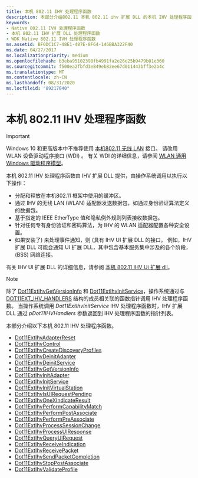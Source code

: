 ```yaml
---
title: 本机 802.11 IHV 处理程序函数
description: 本部分介绍802.11 本机 802.11 ihv 扩展 DLL 的本机 IHV 处理程序函数
keywords:
- Native 802.11 IVH 处理程序函数
- 本机 802.11 IHV 扩展 DLL 处理程序函数
- WDK Native 802.11 IVH 处理程序函数
ms.assetid: BF0DC1C7-48E1-487E-8F64-146BBA322F40
ms.date: 04/27/2017
ms.localizationpriority: medium
ms.openlocfilehash: b3eba95102398fb4991fa2e26e25b9479b01e360
ms.sourcegitcommit: f500ea2fbfd3e849eb82ee67d011443bff3e2b4c
ms.translationtype: MT
ms.contentlocale: zh-CN
ms.lasthandoff: 08/31/2020
ms.locfileid: "89217040"
---
```

# <a name="native-80211-ihv-handler-functions"></a>本机 802.11 IHV 处理程序函数

>[!IMPORTANT]
> Windows 10 和更高版本中不推荐使用 [本机802.11 无线 LAN](/previous-versions/windows/hardware/wireless/native-802-11-wireless-lan4) 接口。 请改用 WLAN 设备驱动程序接口 (WDI) 。 有关 WDI 的详细信息，请参阅 [WLAN 通用 Windows 驱动程序模型](./wdi-miniport-driver-design-guide.md)。

本机 802.11 IHV 处理程序函数由 IHV 扩展 DLL 提供，由操作系统调用以执行以下操作：

- 分配和释放在本机802.11 框架中使用的缓冲区。
- 通过 IHV 的无线 LAN (WLAN) 适配器发送数据包，如通过身份验证算法定义的数据包。
- 基于指定的 IEEE EtherType 值和隐私例外规则列表接收数据包。
- 针对任何专有身份验证和密码算法，为 IHV 的 WLAN 适配器配置各种安全设置。
- 如果安装了) 来处理事件通知，则 (具有 IHV UI 扩展 DLL 的接口。 例如，IHV 扩展 DLL 可能会通知 UI 扩展 DLL，其中包含基本服务集中涉及的各个阶段， (BSS) 网络连接。 

有关 IHV UI 扩展 DLL 的详细信息，请参阅 [本机 802.11 IHV Ui 扩展 dll](native-802-11-ihv-ui-extensions-dll2.md)。

> [!NOTE]
> 除了 [Dot11ExtIhvGetVersionInfo](/windows-hardware/drivers/ddi/wlanihv/nc-wlanihv-dot11extihv_get_version_info) 和 [Dot11ExtIhvInitService](/windows-hardware/drivers/ddi/wlanihv/nc-wlanihv-dot11extihv_init_service)，操作系统通过与 [DOT11EXT_IHV_HANDLERS](/windows-hardware/drivers/ddi/wlanihv/ns-wlanihv-_dot11ext_ihv_handlers) 结构的成员相关联的函数指针调用 IHV 处理程序函数。 当操作系统调用 *Dot11ExtIhvInitService* IHV 处理程序函数时，IHV 扩展 DLL 通过 *pDot11IHVHandlers* 参数返回到 IHV 处理程序函数的指针列表。

本部分介绍以下本机 802.11 IHV 处理程序函数。

- [Dot11ExtIhvAdapterReset](/windows-hardware/drivers/ddi/wlanihv/nc-wlanihv-dot11extihv_adapter_reset)
- [Dot11ExtIhvControl](/windows-hardware/drivers/ddi/wlanihv/nc-wlanihv-dot11extihv_control)
- [Dot11ExtIhvCreateDiscoveryProfiles](/windows-hardware/drivers/ddi/wlanihv/nc-wlanihv-dot11extihv_create_discovery_profiles)
- [Dot11ExtIhvDeinitAdapter](/windows-hardware/drivers/ddi/wlanihv/nc-wlanihv-dot11extihv_deinit_adapter)
- [Dot11ExtIhvDeinitService](/windows-hardware/drivers/ddi/wlanihv/nc-wlanihv-dot11extihv_deinit_service)
- [Dot11ExtIhvGetVersionInfo](/windows-hardware/drivers/ddi/wlanihv/nc-wlanihv-dot11extihv_get_version_info)
- [Dot11ExtIhvInitAdapter](/windows-hardware/drivers/ddi/wlanihv/nc-wlanihv-dot11extihv_init_adapter)
- [Dot11ExtIhvInitService](/windows-hardware/drivers/ddi/wlanihv/nc-wlanihv-dot11extihv_init_service)
- [Dot11ExtIhvInitVirtualStation](/windows-hardware/drivers/ddi/wlanihv/nc-wlanihv-dot11extihv_init_virtual_station)
- [Dot11ExtIhvIsUIRequestPending](/windows-hardware/drivers/ddi/wlanihv/nc-wlanihv-dot11extihv_is_ui_request_pending)
- [Dot11ExtIhvOneXIndicateResult](/windows-hardware/drivers/ddi/wlanihv/nc-wlanihv-dot11extihv_onex_indicate_result)
- [Dot11ExtIhvPerformCapabilityMatch](/windows-hardware/drivers/ddi/wlanihv/nc-wlanihv-dot11extihv_perform_capability_match)
- [Dot11ExtIhvPerformPostAssociate](/windows-hardware/drivers/ddi/wlanihv/nc-wlanihv-dot11extihv_perform_post_associate)
- [Dot11ExtIhvPerformPreAssociate](/windows-hardware/drivers/ddi/wlanihv/nc-wlanihv-dot11extihv_perform_pre_associate)
- [Dot11ExtIhvProcessSessionChange](/windows-hardware/drivers/ddi/wlanihv/nc-wlanihv-dot11extihv_process_session_change)
- [Dot11ExtIhvProcessUIResponse](/windows-hardware/drivers/ddi/wlanihv/nc-wlanihv-dot11extihv_process_ui_response)
- [Dot11ExtIhvQueryUIRequest](/windows-hardware/drivers/ddi/wlanihv/nc-wlanihv-dot11extihv_query_ui_request)
- [Dot11ExtIhvReceiveIndication](/windows-hardware/drivers/ddi/wlanihv/nc-wlanihv-dot11extihv_receive_indication)
- [Dot11ExtIhvReceivePacket](/windows-hardware/drivers/ddi/wlanihv/nc-wlanihv-dot11extihv_receive_packet)
- [Dot11ExtIhvSendPacketCompletion](/windows-hardware/drivers/ddi/wlanihv/nc-wlanihv-dot11extihv_send_packet_completion)
- [Dot11ExtIhvStopPostAssociate](/windows-hardware/drivers/ddi/wlanihv/nc-wlanihv-dot11extihv_stop_post_associate)
- [Dot11ExtIhvValidateProfile](/windows-hardware/drivers/ddi/wlanihv/nc-wlanihv-dot11extihv_validate_profile)
